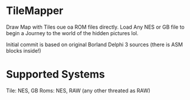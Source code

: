 # TileMapper
Draw Map with Tiles ouе oа ROM files directly. Load Any NES or GB file to begin a Journey to the world of the hidden pictures lol.

Initial commit is based on original Borland Delphi 3 sources (there is ASM blocks inside!)

# Supported Systems
Tile: NES, GB
Roms: NES, RAW (any other threated as RAW)
